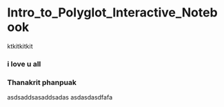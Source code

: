 # Intro_to_Polyglot_Interactive_Notebook

ktkitkitkit 
### i love u all
### Thanakrit phanpuak 
asdsaddsasaddsadas
asdasdasdfafa